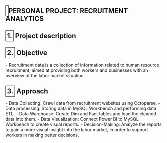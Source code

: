 <h2><span style="border: 1px solid; padding: 4px;"></span> PERSONAL PROJECT: RECRUITMENT ANALYTICS </h2>
<h2><span style="border: 1px solid; padding: 4px;">1.</span> Project description</h2>
   
<h2><span style="border: 1px solid; padding: 4px;">2.</span> Objective</h2>
- Recruitment data is a collection of information related to human resource recruitment, aimed at providing both workers and businesses with an overview of the labor market situation.
<h2><span style="border: 1px solid; padding: 4px;">3.</span> Approach</h2>
- Data Collecting: Crawl data from recruitment websites using Octoparse.
- Data processing: Storing data in MySQL Workbench and performing data ETL.
- Data Warehouse: Create Dim and Fact tables and load the cleaned data into them.
- Data Visualization: Connect Power BI to MySQL Workbench to create visual reports.
- Decision-Making: Analyze the reports to gain a more visual insight into the labor market, in order to support workers in making better decisions.
